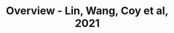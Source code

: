 ---
title: Overview - Lin, Wang, Coy et al, 2021
layout: osd-exhibit
paper: config-lin-wang-coy-2021
figure: reg_96_97
redirect_from:
    - /crc1-intro
---